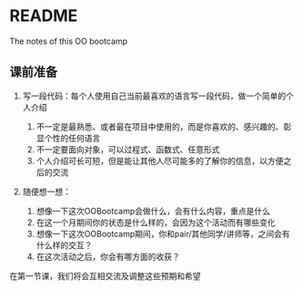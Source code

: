# README

The notes of this OO bootcamp

## 课前准备

1. 写一段代码：每个人使用自己当前最喜欢的语言写一段代码，做一个简单的个人介绍

    1. 不一定是最熟悉、或者最在项目中使用的，而是你喜欢的、感兴趣的、彰显个性的任何语言
    2. 不一定要面向对象，可以过程式、函数式、任意形式
    3. 个人介绍可长可短，但是能让其他人尽可能多的了解你的信息，以方便之后的交流

2. 随便想一想：

    1. 想像一下这次OOBootcamp会做什么，会有什么内容，重点是什么
    2. 在这一个月期间你的状态是什么样的，会因为这个活动而有哪些变化
    3. 想像一下这次OOBootcamp期间，你和pair/其他同学/讲师等，之间会有什么样的交互？
    4. 在这次活动之后，你会有哪方面的收获？

在第一节课，我们将会互相交流及调整这些预期和希望
